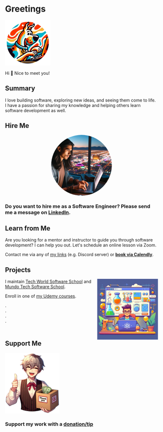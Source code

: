 # Greetings

<img src="dog-typing-computer.png" alt="dog looking at computer screen and typing on computer keyboard" height="150">

Hi 👋 Nice to meet you!

## Summary

I love building software, exploring new ideas, and seeing them come to life. I have a passion for sharing my knowledge and helping others learn software development as well.

## Hire Me

<div align="center">
  <a href="https://www.linkedin.com/in/renanengineer/" target="_blank" rel="noreferrer">
    <img src="looking-and-typing-laptop.png" alt="person looking at laptop screen and typing" height="200" style="border-radius:50%;">
  </a>
</div>

### Do you want to **hire me** as a Software Engineer? Please send me a message on [LinkedIn](https://www.linkedin.com/in/renanengineer/).

## Learn from Me

Are you looking for a mentor and instructor to guide you through software development?
I can help you out. Let's schedule an online lesson via Zoom.

Contact me via any of [my links](https://linktr.ee/nbktechworld) (e.g. Discord server) or **[book via Calendly](https://calendly.com/nenkan/60min)**.

## Projects

<a href="https://www.nbktechworld.com" target="_blank" rel="noreferrer">
  <img src="experiments-laptop.jpeg" alt="looking and typing laptop with experimentation themed backdrop" height="200" align="right">
</a>

I maintain [Tech World Software School](https://www.nbktechworld.com) and [Mundo Tech Software School](https://www.nbkmundotech.com).

Enroll in one of [my Udemy courses](https://www.udemy.com/user/renan-martins-5/).

.  
.  
.  
.  

<div style="clear: both;">

## Support Me

<a href="https://linktr.ee/nbktechworld" target="_blank" rel="noreferrer">
  <img src="donation-box.png" alt="person carrying a donation box" height="200" style="clear: both;">
</a>

### Support my work with a **[donation/tip](https://linktr.ee/nbktechworld)**

</div>
